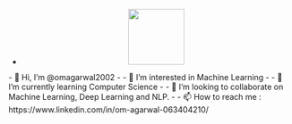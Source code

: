 - <div id="header" align="center">
  <img src="https://media.giphy.com/media/M9gbBd9nbDrOTu1Mqx/giphy.gif" width="100"/>
</div>
- 👋 Hi, I’m @omagarwal2002
- 
- 👀 I’m interested in Machine Learning
- 
- 🌱 I’m currently learning Computer Science
- 
- 💞️ I’m looking to collaborate on Machine Learning, Deep Learning and NLP.
- 
- 📫 How to reach me : https://www.linkedin.com/in/om-agarwal-063404210/

